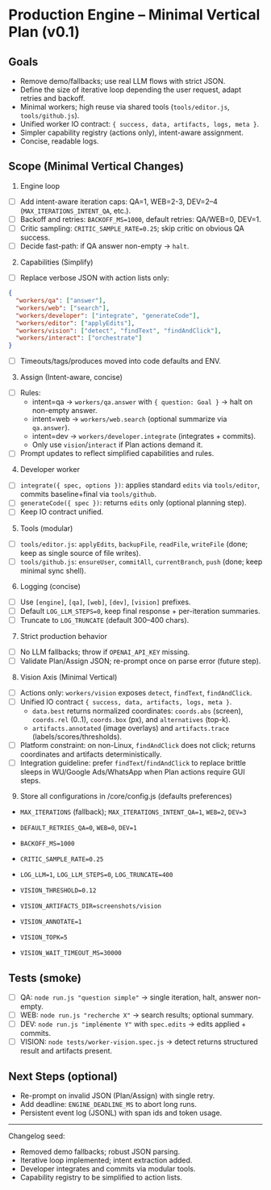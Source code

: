 # Production Engine – Minimal Vertical Plan (v0.1)

## Goals

- Remove demo/fallbacks; use real LLM flows with strict JSON.
- Define the size of iterative loop depending the user request, adapt retries and backoff.
- Minimal workers; high reuse via shared tools (`tools/editor.js`, `tools/github.js`).
- Unified worker IO contract: `{ success, data, artifacts, logs, meta }`.
- Simpler capability registry (actions only), intent-aware assignment.
- Concise, readable logs.

## Scope (Minimal Vertical Changes)

1) Engine loop

- [ ] Add intent-aware iteration caps: QA=1, WEB=2-3, DEV=2–4 (`MAX_ITERATIONS_INTENT_QA`, etc.).
- [ ] Backoff and retries: `BACKOFF_MS=1000`, default retries: QA/WEB=0, DEV=1.
- [ ] Critic sampling: `CRITIC_SAMPLE_RATE=0.25`; skip critic on obvious QA success.
- [ ] Decide fast-path: if QA answer non-empty → `halt`.

2) Capabilities (Simplify)

- [ ] Replace verbose JSON with action lists only:

```json
{
  "workers/qa": ["answer"],
  "workers/web": ["search"],
  "workers/developer": ["integrate", "generateCode"],
  "workers/editor": ["applyEdits"],
  "workers/vision": ["detect", "findText", "findAndClick"],
  "workers/interact": ["orchestrate"]
}
```

- [ ] Timeouts/tags/produces moved into code defaults and ENV.

3) Assign (Intent-aware, concise)

- [ ] Rules:
  - intent=qa → `workers/qa.answer` with `{ question: Goal }` → halt on non-empty answer.
  - intent=web → `workers/web.search` (optional summarize via `qa.answer`).
  - intent=dev → `workers/developer.integrate` (integrates + commits).
  - Only use `vision`/`interact` if Plan actions demand it.
- [ ] Prompt updates to reflect simplified capabilities and rules.

4) Developer worker

- [ ] `integrate({ spec, options })`: applies standard `edits` via `tools/editor`, commits baseline+final via `tools/github`.
- [ ] `generateCode({ spec })`: returns `edits` only (optional planning step).
- [ ] Keep IO contract unified.

5) Tools (modular)

- [ ] `tools/editor.js`: `applyEdits`, `backupFile`, `readFile`, `writeFile` (done; keep as single source of file writes).
- [ ] `tools/github.js`: `ensureUser`, `commitAll`, `currentBranch`, `push` (done; keep minimal sync shell).

6) Logging (concise)

- [ ] Use `[engine]`, `[qa]`, `[web]`, `[dev]`, `[vision]` prefixes.
- [ ] Default `LOG_LLM_STEPS=0`, keep final response + per-iteration summaries.
- [ ] Truncate to `LOG_TRUNCATE` (default 300–400 chars).

7) Strict production behavior

- [ ] No LLM fallbacks; throw if `OPENAI_API_KEY` missing.
- [ ] Validate Plan/Assign JSON; re-prompt once on parse error (future step).

8) Vision Axis (Minimal Vertical)

- [ ] Actions only: `workers/vision` exposes `detect`, `findText`, `findAndClick`.
- [ ] Unified IO contract `{ success, data, artifacts, logs, meta }`.
  - `data.best` returns normalized coordinates: `coords.abs` (screen), `coords.rel` (0..1), `coords.box` (px), and `alternatives` (top-k).
  - `artifacts.annotated` (image overlays) and `artifacts.trace` (labels/scores/thresholds).
- [ ] Platform constraint: on non-Linux, `findAndClick` does not click; returns coordinates and artifacts deterministically.
- [ ] Integration guideline: prefer `findText`/`findAndClick` to replace brittle sleeps in WU/Google Ads/WhatsApp when Plan actions require GUI steps.

9) Store all configurations in /core/config.js (defaults preferences)

- `MAX_ITERATIONS` (fallback); `MAX_ITERATIONS_INTENT_QA=1`, `WEB=2`, `DEV=3`
- `DEFAULT_RETRIES_QA=0`, `WEB=0`, `DEV=1`
- `BACKOFF_MS=1000`
- `CRITIC_SAMPLE_RATE=0.25`
- `LOG_LLM=1`, `LOG_LLM_STEPS=0`, `LOG_TRUNCATE=400`

- `VISION_THRESHOLD=0.12`
- `VISION_ARTIFACTS_DIR=screenshots/vision`
- `VISION_ANNOTATE=1`
- `VISION_TOPK=5`
- `VISION_WAIT_TIMEOUT_MS=30000`

## Tests (smoke)

- [ ] QA: `node run.js "question simple"` → single iteration, halt, answer non-empty.
- [ ] WEB: `node run.js "recherche X"` → search results; optional summary.
- [ ] DEV: `node run.js "implémente Y"` with `spec.edits` → edits applied + commits.
- [ ] VISION: `node tests/worker-vision.spec.js` → detect returns structured result and artifacts present.

## Next Steps (optional)

- Re-prompt on invalid JSON (Plan/Assign) with single retry.
- Add deadline: `ENGINE_DEADLINE_MS` to abort long runs.
- Persistent event log (JSONL) with span ids and token usage.

---

Changelog seed:

- Removed demo fallbacks; robust JSON parsing.
- Iterative loop implemented; intent extraction added.
- Developer integrates and commits via modular tools.
- Capability registry to be simplified to action lists.
